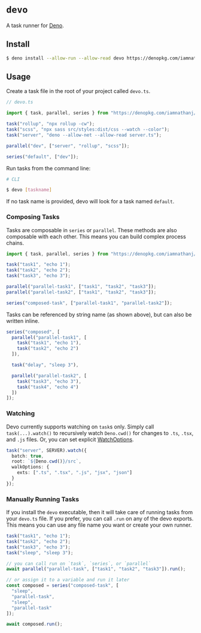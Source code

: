 # `devo`

A task runner for [Deno].

## Install

```sh
$ deno install --allow-run --allow-read devo https://denopkg.com/iamnathanj/devo@v1.1.0/cli.ts
```

## Usage

Create a task file in the root of your project called `devo.ts`.

```ts
// devo.ts

import { task, parallel, series } from "https://denopkg.com/iamnathanj/devo@v1.1.0/mod.ts";

task("rollup", "npx rollup -cw");
task("scss", "npx sass src/styles:dist/css --watch --color");
task("server", "deno --allow-net --allow-read server.ts");

parallel("dev", ["server", "rollup", "scss"]);

series("default", ["dev"]);
```

Run tasks from the command line:

```sh
# CLI

$ devo [taskname]
```

If no task name is provided, devo will look for a task named `default`.

### Composing Tasks

Tasks are composable in `series` or `parallel`. These methods are also composable with each other. This means you can build complex process chains.

```ts
import { task, parallel, series } from "https://denopkg.com/iamnathanj/devo@v1.1.0/mod.ts";

task("task1", "echo 1");
task("task2", "echo 2");
task("task3", "echo 3");

parallel("parallel-task1", ["task1", "task2", "task3"]);
parallel("parallel-task2", ["task1", "task2", "task3"]);

series("composed-task", ["parallel-task1", "parallel-task2"]);
```

Tasks can be referenced by string name (as shown above), but can also be written inline.

```ts
series("composed", [
  parallel("parallel-task1", [
    task("task1", "echo 1"),
    task("task2", "echo 2")
  ]),

  task("delay", "sleep 3"),

  parallel("parallel-task2", [
    task("task3", "echo 3"),
    task("task4", "echo 4")
  ])
]);
```

### Watching

Devo currently supports watching on `task`s only. Simply call `task(...).watch()` to recursively watch `Deno.cwd()` for changes to `.ts`, `.tsx`, and `.js` files.
Or, you can set explicit [WatchOptions].

```ts
task("server", SERVER).watch({
  batch: true,
  root: `${Deno.cwd()}/src`,
  walkOptions: {
    exts: [".ts", ".tsx", ".js", "jsx", "json"]
  }
});
```

### Manually Running Tasks

If you install the `devo` executable, then it will take care of running tasks from your `devo.ts` file. If you prefer, you can call `.run` on any of the devo exports. This means you can use any file name you want or create your own runner.

```ts
task("task1", "echo 1");
task("task2", "echo 2");
task("task3", "echo 3");
task("sleep", "sleep 3");

// you can call run on `task`, `series`, or `parallel`
await parallel("parallel-task", ["task1", "task2", "task3"]).run();

// or assign it to a variable and run it later
const composed = series("composed-task", [
  "sleep",
  "parallel-task",
  "sleep",
  "parallel-task"
]);

await composed.run();
```

[Deno]: https://deno.land/
[WatchOptions]: https://github.com/iAmNathanJ/fs-poll#options
[fs-poll]: https://github.com/iAmNathanJ/fs-poll
